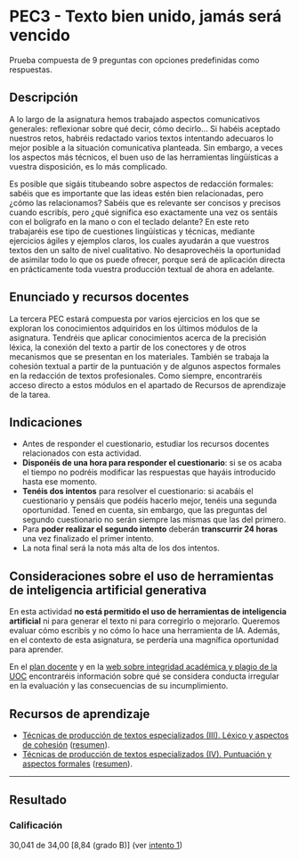 # PEC3 - Texto bien unido, jamás será vencido

Prueba compuesta de 9 preguntas con opciones predefinidas como respuestas.

## Descripción

A lo largo de la asignatura hemos trabajado aspectos comunicativos generales: reflexionar sobre qué decir, cómo decirlo… Si habéis aceptado nuestros retos, habréis redactado varios textos intentando adecuaros lo mejor posible a la situación comunicativa planteada. Sin embargo, a veces los aspectos más técnicos, el buen uso de las herramientas lingüísticas a vuestra disposición, es lo más complicado.

Es posible que sigáis titubeando sobre aspectos de redacción formales: sabéis que es importante que las ideas estén bien relacionadas, pero ¿cómo las relacionamos? Sabéis que es relevante ser concisos y precisos cuando escribís, pero ¿qué significa eso exactamente una vez os sentáis con el bolígrafo en la mano o con el teclado delante? En este reto trabajaréis ese tipo de cuestiones lingüísticas y técnicas, mediante ejercicios ágiles y ejemplos claros, los cuales ayudarán a que vuestros textos den un salto de nivel cualitativo. No desaprovechéis la oportunidad de asimilar todo lo que os puede ofrecer, porque será de aplicación directa en prácticamente toda vuestra producción textual de ahora en adelante.

## Enunciado y recursos docentes

La tercera PEC estará compuesta por varios ejercicios en los que se exploran los conocimientos adquiridos en los últimos módulos de la asignatura. Tendréis que aplicar conocimientos acerca de la precisión léxica, la conexión del texto a partir de los conectores y de otros mecanismos que se presentan en los materiales. También se trabaja la cohesión textual a partir de la puntuación y de algunos aspectos formales en la redacción de textos profesionales. Como siempre, encontraréis acceso directo a estos módulos en el apartado de Recursos de aprendizaje de la tarea. 

## Indicaciones

- Antes de responder el cuestionario, estudiar los recursos docentes relacionados con esta actividad.
- **Disponéis de una hora para responder el cuestionario**: si se os acaba el tiempo no podréis modificar las respuestas que hayáis introducido hasta ese momento.
- **Tenéis dos intentos** para resolver el cuestionario: si acabáis el cuestionario y pensáis que podéis hacerlo mejor, tenéis una segunda oportunidad. Tened en cuenta, sin embargo, que las preguntas del segundo cuestionario no serán siempre las mismas que las del primero.
- Para **poder realizar el segundo intento** deberán **transcurrir 24 horas** una vez finalizado el primer intento.
- La nota final será la nota más alta de los dos intentos.
 
## Consideraciones sobre el uso de herramientas de inteligencia artificial generativa

En esta actividad **no está permitido el uso de herramientas de inteligencia artificial** ni para generar el texto ni para corregirlo o mejorarlo. Queremos evaluar cómo escribís y no cómo lo hace una herramienta de IA. Además, en el contexto de esta asignatura, se perdería una magnífica oportunidad para aprender.

En el [plan docente](https://aula.uoc.edu/courses/46292/external_tools/1823) y en la [web sobre integridad académica y plagio de la UOC](https://campus.uoc.edu/estudiant/microsites/plagi/es/index.html) encontraréis información sobre qué se considera conducta irregular en la evaluación y las consecuencias de su incumplimiento.

## Recursos de aprendizaje

- [Técnicas de producción de textos especializados (III). Léxico y aspectos de cohesión](https://materials.campus.uoc.edu/daisy/Materials/PID_00274804/pdf/PID_00274804.pdf) ([resumen](https://github.com/HenestrosaDev/uoc-ingenieria-informatica/blob/main/competencia_comunicativa_para_profesionales_de_las_tic/recursos/tecnicas_iii_lexico_y_aspectos_de_cohesion_resumen.md)).
- [Técnicas de producción de textos especializados (IV). Puntuación y aspectos formales](https://materials.campus.uoc.edu/daisy/Materials/PID_00274802/pdf/PID_00274802.pdf) ([resumen](https://github.com/HenestrosaDev/uoc-ingenieria-informatica/blob/main/competencia_comunicativa_para_profesionales_de_las_tic/recursos/tecnicas_iv_puntuacion_y_aspectos_formales_resumen.md)).

---

## Resultado

### Calificación

30,041 de 34,00 [8,84 (grado B)] (ver [intento 1](intento_1))